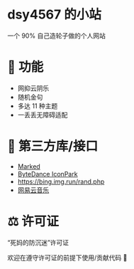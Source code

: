# dsy4567 的小站

一个 90% 自己造轮子做的个人网站

# 🔨 功能

-   网抑云阴乐
-   随机金句
-   多达 11 种主题
-   一丢丢无障碍适配

# 👖 第三方库/接口

-   [Marked](https://github.com/markedjs/marked)
-   [ByteDance IconPark](https://github.com/bytedance/IconPark)
-   https://bing.img.run/rand.php
-   [网易云音乐](https://music.163.com)

# ⚖️ 许可证

“死妈的防沉迷”许可证

欢迎在遵守许可证的前提下使用/贡献代码 🎉

